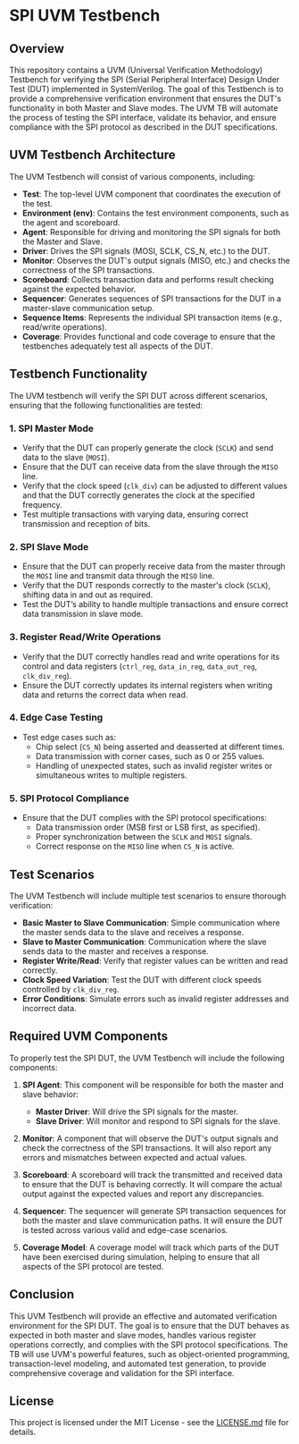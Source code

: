 # SPI UVM Testbench

## Overview

This repository contains a UVM (Universal Verification Methodology) Testbench for verifying the SPI (Serial Peripheral Interface) Design Under Test (DUT) implemented in SystemVerilog. The goal of this Testbench is to provide a comprehensive verification environment that ensures the DUT's functionality in both Master and Slave modes. The UVM TB will automate the process of testing the SPI interface, validate its behavior, and ensure compliance with the SPI protocol as described in the DUT specifications.

## UVM Testbench Architecture

The UVM Testbench will consist of various components, including:

- **Test**: The top-level UVM component that coordinates the execution of the test.
- **Environment (env)**: Contains the test environment components, such as the agent and scoreboard.
- **Agent**: Responsible for driving and monitoring the SPI signals for both the Master and Slave.
- **Driver**: Drives the SPI signals (MOSI, SCLK, CS_N, etc.) to the DUT.
- **Monitor**: Observes the DUT's output signals (MISO, etc.) and checks the correctness of the SPI transactions.
- **Scoreboard**: Collects transaction data and performs result checking against the expected behavior.
- **Sequencer**: Generates sequences of SPI transactions for the DUT in a master-slave communication setup.
- **Sequence Items**: Represents the individual SPI transaction items (e.g., read/write operations).
- **Coverage**: Provides functional and code coverage to ensure that the testbenches adequately test all aspects of the DUT.

## Testbench Functionality

The UVM testbench will verify the SPI DUT across different scenarios, ensuring that the following functionalities are tested:

### 1. **SPI Master Mode**
- Verify that the DUT can properly generate the clock (`SCLK`) and send data to the slave (`MOSI`).
- Ensure that the DUT can receive data from the slave through the `MISO` line.
- Verify that the clock speed (`clk_div`) can be adjusted to different values and that the DUT correctly generates the clock at the specified frequency.
- Test multiple transactions with varying data, ensuring correct transmission and reception of bits.

### 2. **SPI Slave Mode**
- Ensure that the DUT can properly receive data from the master through the `MOSI` line and transmit data through the `MISO` line.
- Verify that the DUT responds correctly to the master's clock (`SCLK`), shifting data in and out as required.
- Test the DUT’s ability to handle multiple transactions and ensure correct data transmission in slave mode.

### 3. **Register Read/Write Operations**
- Verify that the DUT correctly handles read and write operations for its control and data registers (`ctrl_reg`, `data_in_reg`, `data_out_reg`, `clk_div_reg`).
- Ensure the DUT correctly updates its internal registers when writing data and returns the correct data when read.

### 4. **Edge Case Testing**
- Test edge cases such as:
  - Chip select (`CS_N`) being asserted and deasserted at different times.
  - Data transmission with corner cases, such as 0 or 255 values.
  - Handling of unexpected states, such as invalid register writes or simultaneous writes to multiple registers.
  
### 5. **SPI Protocol Compliance**
- Ensure that the DUT complies with the SPI protocol specifications:
  - Data transmission order (MSB first or LSB first, as specified).
  - Proper synchronization between the `SCLK` and `MOSI` signals.
  - Correct response on the `MISO` line when `CS_N` is active.
  
## Test Scenarios

The UVM Testbench will include multiple test scenarios to ensure thorough verification:

- **Basic Master to Slave Communication**: Simple communication where the master sends data to the slave and receives a response.
- **Slave to Master Communication**: Communication where the slave sends data to the master and receives a response.
- **Register Write/Read**: Verify that register values can be written and read correctly.
- **Clock Speed Variation**: Test the DUT with different clock speeds controlled by `clk_div_reg`.
- **Error Conditions**: Simulate errors such as invalid register addresses and incorrect data.

## Required UVM Components

To properly test the SPI DUT, the UVM Testbench will include the following components:

1. **SPI Agent**: This component will be responsible for both the master and slave behavior:
   - **Master Driver**: Will drive the SPI signals for the master.
   - **Slave Driver**: Will monitor and respond to SPI signals for the slave.
   
2. **Monitor**: A component that will observe the DUT's output signals and check the correctness of the SPI transactions. It will also report any errors and mismatches between expected and actual values.

3. **Scoreboard**: A scoreboard will track the transmitted and received data to ensure that the DUT is behaving correctly. It will compare the actual output against the expected values and report any discrepancies.

4. **Sequencer**: The sequencer will generate SPI transaction sequences for both the master and slave communication paths. It will ensure the DUT is tested across various valid and edge-case scenarios.

5. **Coverage Model**: A coverage model will track which parts of the DUT have been exercised during simulation, helping to ensure that all aspects of the SPI protocol are tested.

## Conclusion

This UVM Testbench will provide an effective and automated verification environment for the SPI DUT. The goal is to ensure that the DUT behaves as expected in both master and slave modes, handles various register operations correctly, and complies with the SPI protocol specifications. The TB will use UVM's powerful features, such as object-oriented programming, transaction-level modeling, and automated test generation, to provide comprehensive coverage and validation for the SPI interface.

## License

This project is licensed under the MIT License - see the [LICENSE.md](LICENSE.md) file for details.

